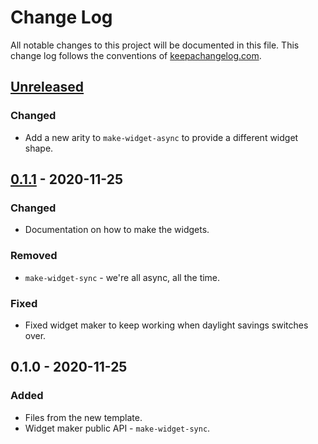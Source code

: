 # Change Log
All notable changes to this project will be documented in this file. This change log follows the conventions of [keepachangelog.com](http://keepachangelog.com/).

## [Unreleased]
### Changed
- Add a new arity to `make-widget-async` to provide a different widget shape.

## [0.1.1] - 2020-11-25
### Changed
- Documentation on how to make the widgets.

### Removed
- `make-widget-sync` - we're all async, all the time.

### Fixed
- Fixed widget maker to keep working when daylight savings switches over.

## 0.1.0 - 2020-11-25
### Added
- Files from the new template.
- Widget maker public API - `make-widget-sync`.

[Unreleased]: https://github.com/your-name/lab4/compare/0.1.1...HEAD
[0.1.1]: https://github.com/your-name/lab4/compare/0.1.0...0.1.1
